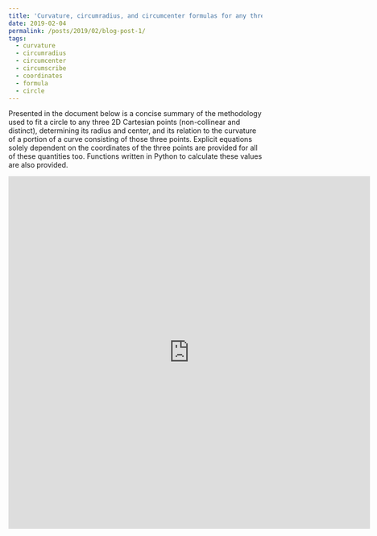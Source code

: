 ```yaml
---
title: 'Curvature, circumradius, and circumcenter formulas for any three points'
date: 2019-02-04
permalink: /posts/2019/02/blog-post-1/
tags:
  - curvature
  - circumradius
  - circumcenter
  - circumscribe
  - coordinates
  - formula
  - circle
---
```


Presented in the document below is a concise summary of the methodology used to fit a circle to any three 2D Cartesian points (non-collinear and distinct), determining its radius and center, and its relation to the curvature of a portion of a curve consisting of those three points.  Explicit equations solely dependent on the coordinates of the three points are provided for all of these quantities too.  Functions written in Python to calculate these values are also provided.

<iframe src="http://docs.google.com/gview?url=https://hratliff.com/files/curvature_calculations_and_circle_fitting.pdf&embedded=true" style="width:718px; height:700px;" frameborder="0"></iframe>
